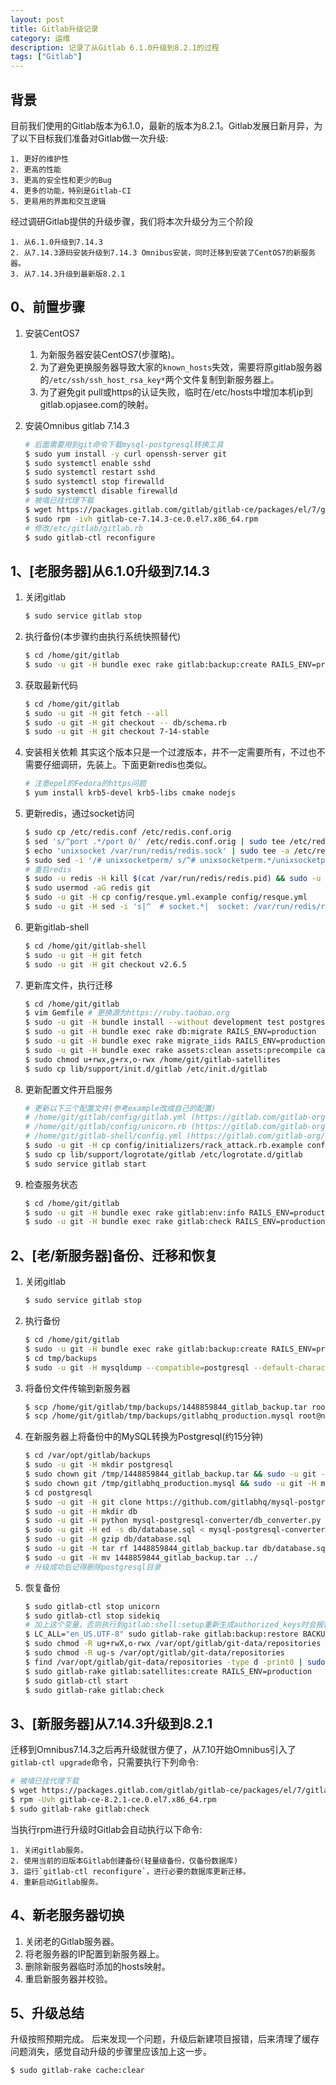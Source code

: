 ```yaml
---
layout: post
title: Gitlab升级记录
category: 运维
description: 记录了从Gitlab 6.1.0升级到8.2.1的过程
tags: ["Gitlab"]
---
```


## 背景
目前我们使用的Gitlab版本为6.1.0，最新的版本为8.2.1。Gitlab发展日新月异，为了以下目标我们准备对Gitlab做一次升级:

    1. 更好的维护性
    2. 更高的性能
    3. 更高的安全性和更少的Bug
    4. 更多的功能，特别是Gitlab-CI
    5. 更易用的界面和交互逻辑

经过调研Gitlab提供的升级步骤，我们将本次升级分为三个阶段

    1. 从6.1.0升级到7.14.3
    2. 从7.14.3源码安装升级到7.14.3 Omnibus安装，同时迁移到安装了CentOS7的新服务器。
    3. 从7.14.3升级到最新版8.2.1


## 0、前置步骤

1. 安装CentOS7

    1. 为新服务器安装CentOS7(步骤略)。
    2. 为了避免更换服务器导致大家的`known_hosts`失效，需要将原gitlab服务器的`/etc/ssh/ssh_host_rsa_key*`两个文件复制到新服务器上。
    3. 为了避免git pull或https的认证失败，临时在/etc/hosts中增加本机ip到gitlab.opjasee.com的映射。
2. 安装Omnibus gitlab 7.14.3

    ```sh
    # 后面需要用到git命令下载mysql-postgresql转换工具
    $ sudo yum install -y curl openssh-server git
    $ sudo systemctl enable sshd
    $ sudo systemctl restart sshd
    $ sudo systemctl stop firewalld
    $ sudo systemctl disable firewalld
    # 被墙已挂代理下载
    $ wget https://packages.gitlab.com/gitlab/gitlab-ce/packages/el/7/gitlab-ce-7.14.3-ce.0.el7.x86_64.rpm/download
    $ sudo rpm -ivh gitlab-ce-7.14.3-ce.0.el7.x86_64.rpm
    # 修改/etc/gitlab/gitlab.rb
    $ sudo gitlab-ctl reconfigure
    ```

## 1、[老服务器]从6.1.0升级到7.14.3

1. 关闭gitlab

    ```sh
    $ sudo service gitlab stop
    ```
2. 执行备份(本步骤约由执行系统快照替代)

    ```sh
    $ cd /home/git/gitlab
    $ sudo -u git -H bundle exec rake gitlab:backup:create RAILS_ENV=production
    ```
3. 获取最新代码

    ```sh
    $ cd /home/git/gitlab
    $ sudo -u git -H git fetch --all
    $ sudo -u git -H git checkout -- db/schema.rb
    $ sudo -u git -H git checkout 7-14-stable
    ```
4. 安装相关依赖
    其实这个版本只是一个过渡版本，并不一定需要所有，不过也不需要仔细调研，先装上。下面更新redis也类似。

    ```sh
    # 注意epel的Fedora的https问题
    $ yum install krb5-devel krb5-libs cmake nodejs
    ```
5. 更新redis，通过socket访问

    ```sh
    $ sudo cp /etc/redis.conf /etc/redis.conf.orig
    $ sed 's/^port .*/port 0/' /etc/redis.conf.orig | sudo tee /etc/redis.conf
    $ echo 'unixsocket /var/run/redis/redis.sock' | sudo tee -a /etc/redis.conf
    $ sudo sed -i '/# unixsocketperm/ s/^# unixsocketperm.*/unixsocketperm 0775/' /etc/redis.conf
    # 重启redis
    $ sudo -u redis -H kill $(cat /var/run/redis/redis.pid) && sudo -u redis -H /usr/sbin/redis-server /etc/redis.conf
    $ sudo usermod -aG redis git
    $ sudo -u git -H cp config/resque.yml.example config/resque.yml
    $ sudo -u git -H sed -i 's|^  # socket.*|  socket: /var/run/redis/redis.sock|' /home/git/gitlab-shell/config.yml
    ```
6. 更新gitlab-shell

    ```sh
    $ cd /home/git/gitlab-shell
    $ sudo -u git -H git fetch
    $ sudo -u git -H git checkout v2.6.5
    ```
7. 更新库文件，执行迁移

    ```sh
    $ cd /home/git/gitlab
    $ vim Gemfile # 更换源为https://ruby.taobao.org
    $ sudo -u git -H bundle install --without development test postgres --deployment
    $ sudo -u git -H bundle exec rake db:migrate RAILS_ENV=production
    $ sudo -u git -H bundle exec rake migrate_iids RAILS_ENV=production
    $ sudo -u git -H bundle exec rake assets:clean assets:precompile cache:clear RAILS_ENV=production
    $ sudo chmod u+rwx,g+rx,o-rwx /home/git/gitlab-satellites
    $ sudo cp lib/support/init.d/gitlab /etc/init.d/gitlab
    ```
8. 更新配置文件开启服务

    ```sh
    # 更新以下三个配置文件(参考example改成自己的配置)
    # /home/git/gitlab/config/gitlab.yml (https://gitlab.com/gitlab-org/gitlab-ce/raw/7-14-stable/config/gitlab.yml.example)
    # /home/git/gitlab/config/unicorn.rb (https://gitlab.com/gitlab-org/gitlab-ce/raw/7-14-stable/config/unicorn.rb.example)
    # /home/git/gitlab-shell/config.yml (https://gitlab.com/gitlab-org/gitlab-shell/raw/v2.6.5/config.yml.example)
    $ sudo -u git -H cp config/initializers/rack_attack.rb.example config/initializers/rack_attack.rb
    $ sudo cp lib/support/logrotate/gitlab /etc/logrotate.d/gitlab
    $ sudo service gitlab start
    ```
9. 检查服务状态

    ```sh
    $ cd /home/git/gitlab
    $ sudo -u git -H bundle exec rake gitlab:env:info RAILS_ENV=production
    $ sudo -u git -H bundle exec rake gitlab:check RAILS_ENV=production
    ```

## 2、[老/新服务器]备份、迁移和恢复

1. 关闭gitlab

    ```sh
    $ sudo service gitlab stop
    ```
2. 执行备份

    ```sh
    $ cd /home/git/gitlab
    $ sudo -u git -H bundle exec rake gitlab:backup:create RAILS_ENV=production
    $ cd tmp/backups
    $ sudo -u git -H mysqldump --compatible=postgresql --default-character-set=utf8 -r gitlabhq_production.mysql -u root gitlabhq_production
    ```
3. 将备份文件传输到新服务器

    ```sh
    $ scp /home/git/gitlab/tmp/backups/1448859844_gitlab_backup.tar root@new-gitlab:/tmp
    $ scp /home/git/gitlab/tmp/backups/gitlabhq_production.mysql root@new-gitlab:/tmp
    ```
4. 在新服务器上将备份中的MySQL转换为Postgresql(约15分钟)

    ```sh
    $ cd /var/opt/gitlab/backups
    $ sudo -u git -H mkdir postgresql
    $ sudo chown git /tmp/1448859844_gitlab_backup.tar && sudo -u git -H mv /tmp/1448859844_gitlab_backup.tar postgresql
    $ sudo chown git /tmp/gitlabhq_production.mysql && sudo -u git -H mv /tmp/gitlabhq_production.mysql postgresql
    $ cd postgresql
    $ sudo -u git -H git clone https://github.com/gitlabhq/mysql-postgresql-converter.git -b gitlab
    $ sudo -u git -H mkdir db
    $ sudo -u git -H python mysql-postgresql-converter/db_converter.py gitlabhq_production.mysql db/database.sql
    $ sudo -u git -H ed -s db/database.sql < mysql-postgresql-converter/move_drop_indexes.ed
    $ sudo -u git -H gzip db/database.sql
    $ sudo -u git -H tar rf 1448859844_gitlab_backup.tar db/database.sql.gz
    $ sudo -u git -H mv 1448859844_gitlab_backup.tar ../
    # 升级成功后记得删除postgresql目录
    ```
5. 恢复备份

    ```sh
    $ sudo gitlab-ctl stop unicorn
    $ sudo gitlab-ctl stop sidekiq
    # 加上这个变量，否则执行到gitlab:shell:setup重新生成authorized_keys时会报错
    $ LC_ALL="en_US.UTF-8" sudo gitlab-rake gitlab:backup:restore BACKUP=1448859844
    $ sudo chmod -R ug+rwX,o-rwx /var/opt/gitlab/git-data/repositories
    $ sudo chmod -R ug-s /var/opt/gitlab/git-data/repositories
    $ find /var/opt/gitlab/git-data/repositories -type d -print0 | sudo xargs -0 chmod g+s
    $ sudo gitlab-rake gitlab:satellites:create RAILS_ENV=production
    $ sudo gitlab-ctl start
    $ sudo gitlab-rake gitlab:check
    ```

## 3、[新服务器]从7.14.3升级到8.2.1

迁移到Omnibus7.14.3之后再升级就很方便了，从7.10开始Omnibus引入了`gitlab-ctl upgrade`命令，只需要执行下列命令:

```sh
# 被墙已挂代理下载
$ wget https://packages.gitlab.com/gitlab/gitlab-ce/packages/el/7/gitlab-ce-8.2.1-ce.0.el7.x86_64.rpm/download
$ rpm -Uvh gitlab-ce-8.2.1-ce.0.el7.x86_64.rpm
$ sudo gitlab-rake gitlab:check
```

当执行rpm进行升级时Gitlab会自动执行以下命令:

    1. 关闭gitlab服务。
    2. 使用当前的旧版本Gitlab创建备份(轻量级备份，仅备份数据库)
    3. 运行`gitlab-ctl reconfigure`，进行必要的数据库更新迁移。
    4. 重新启动Gitlab服务。


## 4、新老服务器切换

1. 关闭老的Gitlab服务器。
2. 将老服务器的IP配置到新服务器上。
3. 删除新服务器临时添加的hosts映射。
4. 重启新服务器并校验。

## 5、升级总结

升级按照预期完成。
后来发现一个问题，升级后新建项目报错，后来清理了缓存问题消失，感觉自动升级的步骤里应该加上这一步。

```sh
$ sudo gitlab-rake cache:clear
```
